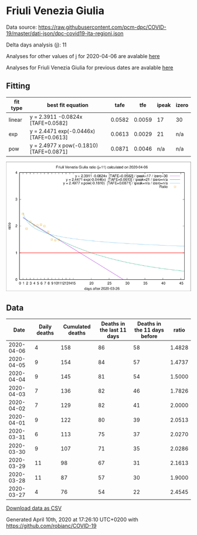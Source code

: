 # Friuli Venezia Giulia

Data source: https://raw.githubusercontent.com/pcm-dpc/COVID-19/master/dati-json/dpc-covid19-ita-regioni.json

Delta days analysis (j): 11

Analyses for other values of j for 2020-04-06 are avalable [here](../README.md)

Analyses for Friuli Venezia Giulia for previous dates are avalable [here](../../README.md)

## Fitting 
|fit type|best fit equation|tafe|tfe|ipeak|izero|
|-------|-----|--------|------|---|---|
|linear|y = 2.3911 -0.0824x  [TAFE=0.0582]|0.0582|0.0059|17|30|
|exp|y = 2.4471 exp(-0.0446x)  [TAFE=0.0613]|0.0613|0.0029|21|n/a|
|pow|y = 2.4977 x pow(-0.1810)  [TAFE=0.0871]|0.0871|0.0046|n/a|n/a|

![Plot](COVID-19_friuli_venezia_giulia_j11_2020-04-06.png)

## Data
|Date|Daily deaths|Cumulated deaths|Deaths in the last 11 days|Deaths in the 11 days before|ratio|
|----|----------|-----------|-------|--------------------|-----|
|2020-04-06|4|158|86|58|1.4828|
|2020-04-05|9|154|84|57|1.4737|
|2020-04-04|9|145|81|54|1.5000|
|2020-04-03|7|136|82|46|1.7826|
|2020-04-02|7|129|82|41|2.0000|
|2020-04-01|9|122|80|39|2.0513|
|2020-03-31|6|113|75|37|2.0270|
|2020-03-30|9|107|71|35|2.0286|
|2020-03-29|11|98|67|31|2.1613|
|2020-03-28|11|87|57|30|1.9000|
|2020-03-27|4|76|54|22|2.4545|

[Download data as CSV](COVID-19_friuli_venezia_giulia_j11_2020-04-06.csv)

Generated April 10th, 2020 at 17:26:10 UTC+0200 with https://github.com/robianc/COVID-19
